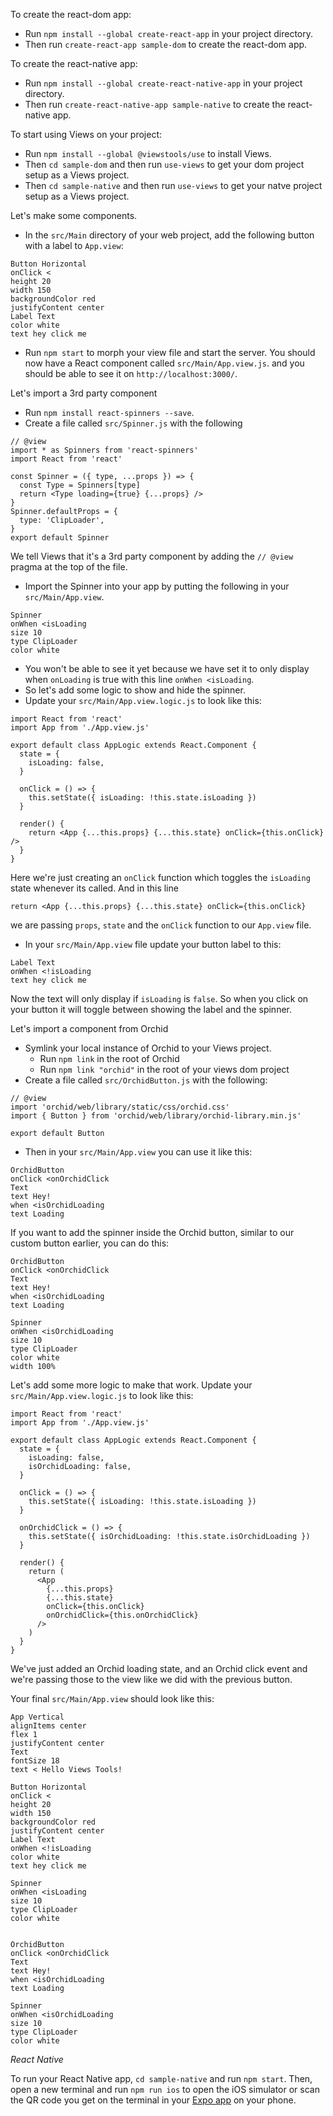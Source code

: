 To create the react-dom app:

* Run `npm install --global create-react-app` in your project directory.
* Then run `create-react-app sample-dom` to create the react-dom app.

To create the react-native app:

* Run `npm install --global create-react-native-app` in your project directory.
* Then run `create-react-native-app sample-native` to create the react-native app.

To start using Views on your project:

* Run `npm install --global @viewstools/use` to install Views.
* Then `cd sample-dom` and then run `use-views` to get your dom project setup as a Views project.
* Then `cd sample-native` and then run `use-views` to get your natve project setup as a Views project.

Let's make some components.

* In the `src/Main` directory of your web project, add the following button with a label to `App.view`:

```
Button Horizontal
onClick <
height 20
width 150
backgroundColor red
justifyContent center
Label Text
color white
text hey click me
```

* Run `npm start` to morph your view file and start the server. You should now have a React
  component called `src/Main/App.view.js`. and you should be able to see it on `http://localhost:3000/`.

Let's import a 3rd party component

* Run `npm install react-spinners --save`.
* Create a file called `src/Spinner.js` with the following

```
// @view
import * as Spinners from 'react-spinners'
import React from 'react'

const Spinner = ({ type, ...props }) => {
  const Type = Spinners[type]
  return <Type loading={true} {...props} />
}
Spinner.defaultProps = {
  type: 'ClipLoader',
}
export default Spinner
```

We tell Views that it's a 3rd party component by adding the `// @view` pragma at the top of the file.

* Import the Spinner into your app by putting the following in your `src/Main/App.view`.

```
Spinner
onWhen <isLoading
size 10
type ClipLoader
color white
```

* You won't be able to see it yet because we have set it to only display when `onLoading` is true with this line `onWhen <isLoading`.
* So let's add some logic to show and hide the spinner.
* Update your `src/Main/App.view.logic.js` to look like this:

```
import React from 'react'
import App from './App.view.js'

export default class AppLogic extends React.Component {
  state = {
    isLoading: false,
  }

  onClick = () => {
    this.setState({ isLoading: !this.state.isLoading })
  }

  render() {
    return <App {...this.props} {...this.state} onClick={this.onClick} />
  }
}
```

Here we're just creating an `onClick` function which toggles the `isLoading` state whenever its called.
And in this line

```
return <App {...this.props} {...this.state} onClick={this.onClick}
```

we are passing `props`, `state` and the `onClick` function to our `App.view` file.

* In your `src/Main/App.view` file update your button label to this:

```
Label Text
onWhen <!isLoading
text hey click me
```

Now the text will only display if `isLoading` is `false`.
So when you click on your button it will toggle between showing the label and the spinner.

Let's import a component from Orchid

* Symlink your local instance of Orchid to your Views project.
  * Run `npm link` in the root of Orchid
  * Run `npm link "orchid"` in the root of your views dom project
* Create a file called `src/OrchidButton.js` with the following:

```
// @view
import 'orchid/web/library/static/css/orchid.css'
import { Button } from 'orchid/web/library/orchid-library.min.js'

export default Button
```

* Then in your `src/Main/App.view` you can use it like this:

```
OrchidButton
onClick <onOrchidClick
Text
text Hey!
when <isOrchidLoading
text Loading
```

If you want to add the spinner inside the Orchid button, similar to our custom button earlier, you can do this:

```
OrchidButton
onClick <onOrchidClick
Text
text Hey!
when <isOrchidLoading
text Loading

Spinner
onWhen <isOrchidLoading
size 10
type ClipLoader
color white
width 100%
```

Let's add some more logic to make that work. Update your `src/Main/App.view.logic.js` to look like this:

```
import React from 'react'
import App from './App.view.js'

export default class AppLogic extends React.Component {
  state = {
    isLoading: false,
    isOrchidLoading: false,
  }

  onClick = () => {
    this.setState({ isLoading: !this.state.isLoading })
  }

  onOrchidClick = () => {
    this.setState({ isOrchidLoading: !this.state.isOrchidLoading })
  }

  render() {
    return (
      <App
        {...this.props}
        {...this.state}
        onClick={this.onClick}
        onOrchidClick={this.onOrchidClick}
      />
    )
  }
}
```

We've just added an Orchid loading state, and an Orchid click event and we're passing those to the view like we did with the previous button.

Your final `src/Main/App.view` should look like this:

```
App Vertical
alignItems center
flex 1
justifyContent center
Text
fontSize 18
text < Hello Views Tools!

Button Horizontal
onClick <
height 20
width 150
backgroundColor red
justifyContent center
Label Text
onWhen <!isLoading
color white
text hey click me

Spinner
onWhen <isLoading
size 10
type ClipLoader
color white


OrchidButton
onClick <onOrchidClick
Text
text Hey!
when <isOrchidLoading
text Loading

Spinner
onWhen <isOrchidLoading
size 10
type ClipLoader
color white
```

_React Native_

To run your React Native app, `cd sample-native` and run `npm start`. Then, open
a new terminal and run `npm run ios` to open the iOS simulator or scan the QR
code you get on the terminal in your [Expo app](https://expo.io) on your phone.
